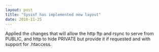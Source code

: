 ```yaml
---
layout: post
title: "Sysinf has implemented new layout"
date: 2016-11-25
---
```


Applied the changes that will allow the http ftp and rsync to serve from PUBLIC, and http to hide PRIVATE but provide it if requested and with support for .htaccess.

